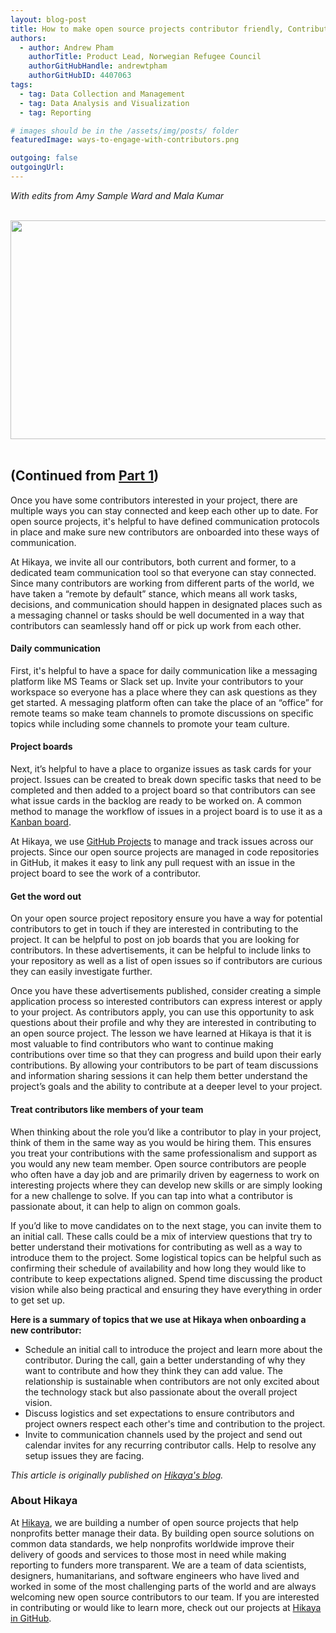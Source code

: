 ```yaml
---
layout: blog-post
title: How to make open source projects contributor friendly, Contributor engagement (Part 2 of 2)
authors:
  - author: Andrew Pham
    authorTitle: Product Lead, Norwegian Refugee Council
    authorGitHubHandle: andrewtpham
    authorGitHubID: 4407063
tags:
  - tag: Data Collection and Management
  - tag: Data Analysis and Visualization
  - tag: Reporting

# images should be in the /assets/img/posts/ folder
featuredImage: ways-to-engage-with-contributors.png

outgoing: false
outgoingUrl:
---
```


_With edits from Amy Sample Ward and Mala Kumar_

<link rel="canonical" href="https://hikaya.io/blog/how-to-make-open-source-projects-contributor-friendly-part2/">

<br>
<div style="text-align: center">
    <img src="https://s3.hikaya.io/blog/ways-to-engage-with-contributors.svg"
    width="700"
    height="350"/>
</div>
<br>

## (Continued from [Part 1](https://merlcenter.org/caseStudies/make-open-source-projects-contributor-friendly-part1))

Once you have some contributors interested in your project, there are multiple ways you can stay connected and keep each other up to date. For open source projects, it's helpful to have defined communication protocols in place and make sure new contributors are onboarded into these ways of communication.

At Hikaya, we invite all our contributors, both current and former, to a dedicated team communication tool so that everyone can stay connected. Since many contributors are working from different parts of the world, we have taken a “remote by default” stance, which means all work tasks, decisions, and communication should happen in designated places such as a messaging channel or tasks should be well documented in a way that contributors can seamlessly hand off or pick up work from each other.

#### Daily communication

First, it's helpful to have a space for daily communication like a messaging platform like MS Teams or Slack set up. Invite your contributors to your workspace so everyone has a place where they can ask questions as they get started. A messaging platform often can take the place of an “office” for remote teams so make team channels to promote discussions on specific topics while including some channels to promote your team culture.

#### Project boards

Next, it’s helpful to have a place to organize issues as task cards for your project. Issues can be created to break down specific tasks that need to be completed and then added to a project board so that contributors can see what issue cards in the backlog are ready to be worked on. A common method to manage the workflow of issues in a project board is to use it as a [Kanban board](https://en.wikipedia.org/wiki/Kanban_board).

At Hikaya, we use [GitHub Projects](https://github.com/features/project-management/) to manage and track issues across our projects. Since our open source projects are managed in code repositories in GitHub, it makes it easy to link any pull request with an issue in the project board to see the work of a contributor.

#### Get the word out

On your open source project repository ensure you have a way for potential contributors to get in touch if they are interested in contributing to the project. It can be helpful to post on job boards that you are looking for contributors. In these advertisements, it can be helpful to include links to your repository as well as a list of open issues so if contributors are curious they can easily investigate further.

Once you have these advertisements published, consider creating a simple application process so interested contributors can express interest or apply to your project. As contributors apply, you can use this opportunity to ask questions about their profile and why they are interested in contributing to an open source project. The lesson we have learned at Hikaya is that it is most valuable to find contributors who want to continue making contributions over time so that they can progress and build upon their early contributions. By allowing your contributors to be part of team discussions and information sharing sessions it can help them better understand the project’s goals and the ability to contribute at a deeper level to your project.

#### Treat contributors like members of your team

When thinking about the role you’d like a contributor to play in your project, think of them in the same way as you would be hiring them. This ensures you treat your contributions with the same professionalism and support as you would any new team member. Open source contributors are people who often have a day job and are primarily driven by eagerness to work on interesting projects where they can develop new skills or are simply looking for a new challenge to solve. If you can tap into what a contributor is passionate about, it can help to align on common goals.

If you’d like to move candidates on to the next stage, you can invite them to an initial call. These calls could be a mix of interview questions that try to better understand their motivations for contributing as well as a way to introduce them to the project. Some logistical topics can be helpful such as confirming their schedule of availability and how long they would like to contribute to keep expectations aligned. Spend time discussing the product vision while also being practical and ensuring they have everything in order to get set up.

**Here is a summary of topics that we use at Hikaya when onboarding a new contributor:**

- Schedule an initial call to introduce the project and learn more about the contributor. During the call, gain a better understanding of why they want to contribute and how they think they can add value. The relationship is sustainable when contributors are not only excited about the technology stack but also passionate about the overall project vision.
- Discuss logistics and set expectations to ensure contributors and project owners respect each other's time and contribution to the project.
- Invite to communication channels used by the project and send out calendar invites for any recurring contributor calls.
  Help to resolve any setup issues they are facing.

_This article is originally published on [Hikaya's blog](https://hikaya.io/blog/how-to-make-open-source-projects-contributor-friendly-part2/)._

### About Hikaya

At [Hikaya](https://hikaya.io/), we are building a number of open source projects that help nonprofits better manage their data. By building open source solutions on common data standards, we help nonprofits worldwide improve their delivery of goods and services to those most in need while making reporting to funders more transparent. We are a team of data scientists, designers, humanitarians, and software engineers who have lived and worked in some of the most challenging parts of the world and are always welcoming new open source contributors to our team. If you are interested in contributing or would like to learn more, check out our projects at [Hikaya in GitHub](https://github.com/hikaya-io).
